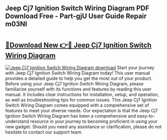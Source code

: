 ## Jeep Cj7 Ignition Switch Wiring Diagram PDF Download Free - Part-gjU User Guide Repair m03Nl

# <h2><a href="http://dfpgvk.blite.top/?on=Jeep+Cj7+Ignition+Switch+Wiring+Diagram">🔗Download New 👉🔴 Jeep Cj7 Ignition Switch Wiring Diagram</a></h2>

[![Jeep Cj7 Ignition Switch Wiring Diagram download](https://i.imgur.com/lujVjoI.png)](http://dfpgvk.blite.top/?on=Jeep+Cj7+Ignition+Switch+Wiring+Diagram)
Start your journey with Jeep Cj7 Ignition Switch Wiring Diagram today! This user manual provides a detailed guide to help you get the most out of your product. Before using your Jeep Cj7 Ignition Switch Wiring Diagram, please familiarize yourself with its functions and features by reading this user manual. It includes clear instructions for installation, setup, and operation, as well as troubleshooting tips for common issues. This Jeep Cj7 Ignition Switch Wiring Diagram comes equipped with a comprehensive set of features to meet your diverse needs. Our expectation is that the Jeep Cj7 Ignition Switch Wiring Diagram has been a comprehensive and easy-to-understand resource in your journey to becoming proficient in using your new gadget. Should you need any assistance or clarification, please do not hesitate to contact our support team.
